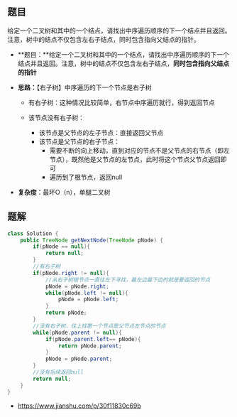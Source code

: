 ## 题目

给定一个二叉树和其中的一个结点，请找出中序遍历顺序的下一个结点并且返回。注意，树中的结点不仅包含左右子结点，同时包含指向父结点的指针。



- **题目：**给定一个二叉树和其中的一个结点，请找出中序遍历顺序的下一个结点并且返回。注意，树中的结点不仅包含左右子结点，**同时包含指向父结点的指针**

- **思路：**【右子树】中序遍历的下一个节点是右子树

  - 有右子树：这种情况比较简单，右节点中序遍历就行，得到返回节点

  - 该节点没有右子树：
    - 该节点是父节点的左子节点：直接返回父节点
    - 该节点是父节点的右子节点：
      - 需要不断的向上移动，直到对应的节点不是父节点的右节点（即左节点），既然他是父节点的左节点，此时将这个节点父节点返回即可
      - 遍历到了根节点，返回null

- **复杂度**：最坏O（n），单腿二叉树



## 题解

```java
class Solution {
    public TreeNode getNextNode(TreeNode pNode) {
        if(pNode == null){
            return null;
        }
        //有右子树
        if(pNode.right != null){
            //从右子树根节点一直往左下寻找，最左边最下边的就是要返回的节点
            pNode = pNode.right;
            while(pNode.left != null){
                pNode = pNode.left;
            }
            return pNode;
        }
        //没有右子树，往上找第一个节点是父节点左节点的节点
        while(pNode.parent != null){
            if(pNode.parent.left== pNode){
                return pNode.parent;
            }
            pNode = pNode.parent;
        }
        //没有后续返回null
        return null;
    }
}
```



- https://www.jianshu.com/p/30f11830c69b